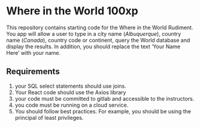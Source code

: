 # Where in the World  100xp

This repository contains starting code for the Where in the World Rudiment.  You app will allow a user to type in a city name (*Albuquerque*), country name (*Canada*), country code or continent, query the World database and display the results.  In addition, you should replace the text ‘Your Name Here’ with your name.

## Requirements

1. your SQL select statements should use joins.
2. Your React code should use the Axios library
3. your code must be committed to gitlab and accessible to the instructors.
4. you code must be running on a cloud service.
5. You should follow best practices. For example, you should be using the principal of least privileges. 

